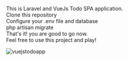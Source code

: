This is Laravel and VueJs Todo SPA application.  
Clone this repository  
Configure your .env file and database  
php artisan migrate  
That's it! you are good to go now.  
Feel free to use this project and play!  

![vuejstodoapp](https://user-images.githubusercontent.com/23486819/147560735-29eff152-ce66-4e2c-a141-e2965a3ed2a5.png)
